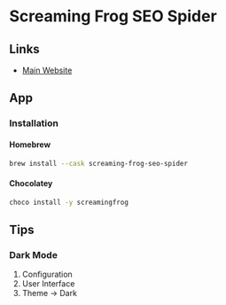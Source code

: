 # Screaming Frog SEO Spider

## Links

- [Main Website](https://screamingfrog.co.uk/seo-spider/)

## App

### Installation

#### Homebrew

```sh
brew install --cask screaming-frog-seo-spider
```

#### Chocolatey

```sh
choco install -y screamingfrog
```

## Tips

### Dark Mode

1. Configuration
2. User Interface
3. Theme -> Dark
